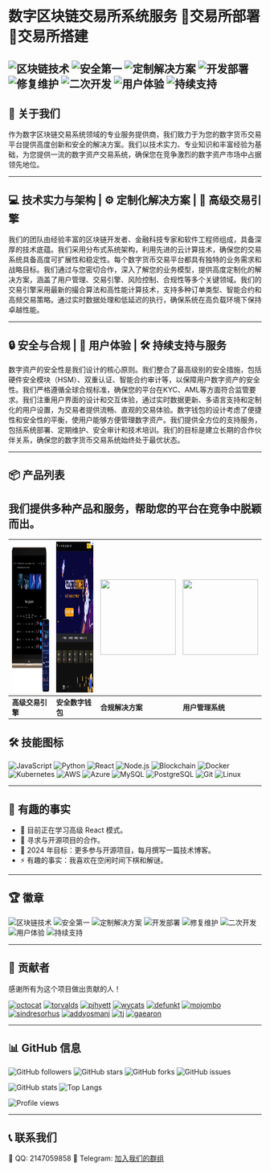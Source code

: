 # 数字区块链交易所系统服务 🌟交易所部署🌟交易所搭建

![区块链技术](https://img.shields.io/badge/区块链技术-blue)
![安全第一](https://img.shields.io/badge/安全第一-green)
![定制解决方案](https://img.shields.io/badge/定制解决方案-orange)
![开发部署](https://img.shields.io/badge/开发部署-yellow)
![修复维护](https://img.shields.io/badge/修复维护-red)
![二次开发](https://img.shields.io/badge/二次开发-purple)
![用户体验](https://img.shields.io/badge/用户体验-brightgreen)
![持续支持](https://img.shields.io/badge/持续支持-lightblue)
---

## 📖 关于我们

作为数字区块链交易系统领域的专业服务提供商，我们致力于为您的数字货币交易平台提供高度创新和安全的解决方案。我们以技术实力、专业知识和丰富经验为基础，为您提供一流的数字资产交易系统，确保您在竞争激烈的数字资产市场中占据领先地位。

---

## 💻 技术实力与架构 | ⚙️ 定制化解决方案 | 🚀 高级交易引擎

我们的团队由经验丰富的区块链开发者、金融科技专家和软件工程师组成，具备深厚的技术底蕴。我们采用分布式系统架构，利用先进的云计算技术，确保您的交易系统具备高度可扩展性和稳定性。每个数字货币交易平台都具有独特的业务需求和战略目标。我们通过与您密切合作，深入了解您的业务模型，提供高度定制化的解决方案，涵盖了用户管理、交易引擎、风险控制、合规性等多个关键领域。我们的交易引擎采用最新的撮合算法和高性能计算技术，支持多种订单类型、智能合约和高频交易策略。通过实时数据处理和低延迟的执行，确保系统在高负载环境下保持卓越性能。

---

## 🔒 安全与合规 | 👥 用户体验 | 🛠️ 持续支持与服务

数字资产的安全性是我们设计的核心原则。我们整合了最高级别的安全措施，包括硬件安全模块（HSM）、双重认证、智能合约审计等，以保障用户数字资产的安全性。我们严格遵循全球合规标准，确保您的平台在KYC、AML等方面符合监管要求。我们注重用户界面的设计和交互体验，通过实时数据更新、多语言支持和定制化的用户设置，为交易者提供流畅、直观的交易体验。数字钱包的设计考虑了便捷性和安全性的平衡，使用户能够方便管理数字资产。我们提供全方位的支持服务，包括系统部署、定期维护、安全审计和技术培训。我们的目标是建立长期的合作伙伴关系，确保您的数字货币交易系统始终处于最优状态。

---

## 📦 产品列表

我们提供多种产品和服务，帮助您的平台在竞争中脱颖而出。
---
| <img src="https://github.com/jkjj8899/jkjj8899/blob/main/123.png" width="450" height="300"> | <img src="https://github.com/jkjj8899/jkjj8899/blob/main/photo_2024-05-08_02-51-31.jpg" width="450" height="300"> | <img src="https://via.placeholder.com/150x150" width="150" height="150"> | <img src="https://via.placeholder.com/150x150" width="150" height="150"> |
| --- | --- | --- | --- |
| **高级交易引擎** | **安全数字钱包** | **合规解决方案** | **用户管理系统** |
## 🛠️ 技能图标

![JavaScript](https://img.shields.io/badge/-JavaScript-F7DF1E?style=flat&logo=JavaScript&logoColor=333)
![Python](https://img.shields.io/badge/-Python-3776AB?style=flat&logo=Python&logoColor=fff)
![React](https://img.shields.io/badge/-React-61DAFB?style=flat&logo=React&logoColor=333)
![Node.js](https://img.shields.io/badge/-Node.js-339933?style=flat&logo=Node.js&logoColor=fff)
![Blockchain](https://img.shields.io/badge/-Blockchain-121D33?style=flat&logo=Blockchain.com&logoColor=fff)
![Docker](https://img.shields.io/badge/-Docker-2496ED?style=flat&logo=Docker&logoColor=fff)
![Kubernetes](https://img.shields.io/badge/-Kubernetes-326CE5?style=flat&logo=Kubernetes&logoColor=fff)
![AWS](https://img.shields.io/badge/-AWS-FF9900?style=flat&logo=Amazon-AWS&logoColor=fff)
![Azure](https://img.shields.io/badge/-Azure-0078D4?style=flat&logo=Microsoft-Azure&logoColor=fff)
![MySQL](https://img.shields.io/badge/-MySQL-4479A1?style=flat&logo=MySQL&logoColor=fff)
![PostgreSQL](https://img.shields.io/badge/-PostgreSQL-336791?style=flat&logo=PostgreSQL&logoColor=fff)
![Git](https://img.shields.io/badge/-Git-F05032?style=flat&logo=Git&logoColor=fff)
![Linux](https://img.shields.io/badge/-Linux-FCC624?style=flat&logo=Linux&logoColor=333)

---

## 🎉 有趣的事实

- 🌱 目前正在学习高级 React 模式。
- 👯 寻求与开源项目的合作。
- 🥅 2024 年目标：更多参与开源项目，每月撰写一篇技术博客。
- ⚡ 有趣的事实：我喜欢在空闲时间下棋和解谜。

---

## 🏆 徽章

![区块链技术](https://img.shields.io/badge/区块链技术-blue)
![安全第一](https://img.shields.io/badge/安全第一-green)
![定制解决方案](https://img.shields.io/badge/定制解决方案-orange)
![开发部署](https://img.shields.io/badge/开发部署-yellow)
![修复维护](https://img.shields.io/badge/修复维护-red)
![二次开发](https://img.shields.io/badge/二次开发-purple)
![用户体验](https://img.shields.io/badge/用户体验-brightgreen)
![持续支持](https://img.shields.io/badge/持续支持-lightblue)

---

## 👥 贡献者

感谢所有为这个项目做出贡献的人！

[![octocat](https://github.com/octocat.png?size=50)](https://github.com/octocat) 
[![torvalds](https://github.com/torvalds.png?size=50)](https://github.com/torvalds) 
[![pjhyett](https://github.com/pjhyett.png?size=50)](https://github.com/pjhyett) 
[![wycats](https://github.com/wycats.png?size=50)](https://github.com/wycats) 
[![defunkt](https://github.com/defunkt.png?size=50)](https://github.com/defunkt) 
[![mojombo](https://github.com/mojombo.png?size=50)](https://github.com/mojombo) 
[![sindresorhus](https://github.com/sindresorhus.png?size=50)](https://github.com/sindresorhus) 
[![addyosmani](https://github.com/addyosmani.png?size=50)](https://github.com/addyosmani) 
[![tj](https://github.com/tj.png?size=50)](https://github.com/tj) 
[![gaearon](https://github.com/gaearon.png?size=50)](https://github.com/gaearon)

---

## 📊 GitHub 信息

![GitHub followers](https://img.shields.io/github/followers/octocat?label=Follow&style=social)
![GitHub stars](https://img.shields.io/github/stars/octocat/Spoon-Knife?style=social)
![GitHub forks](https://img.shields.io/github/forks/octocat/Spoon-Knife?style=social)
![GitHub issues](https://img.shields.io/github/issues/octocat/Spoon-Knife)

![GitHub stats](https://github-readme-stats.vercel.app/api?username=octocat&show_icons=true&theme=radical)
![Top Langs](https://github-readme-stats.vercel.app/api/top-langs/?username=octocat&layout=compact&theme=radical)

![Profile views](https://komarev.com/ghpvc/?username=octocat)

---

## 📞 联系我们

📍 QQ: 2147059858
📱 Telegram: [加入我们的群组](https://t.me/sevev56678)
